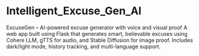 # Intelligent_Excuse_Gen_AI
ExcuseGen – AI-powered excuse generator with voice and visual proof A web app built using Flask that generates smart, believable excuses using Cohere LLM, gTTS for audio, and Stable Diffusion for image proof. Includes dark/light mode, history tracking, and multi-language support.
